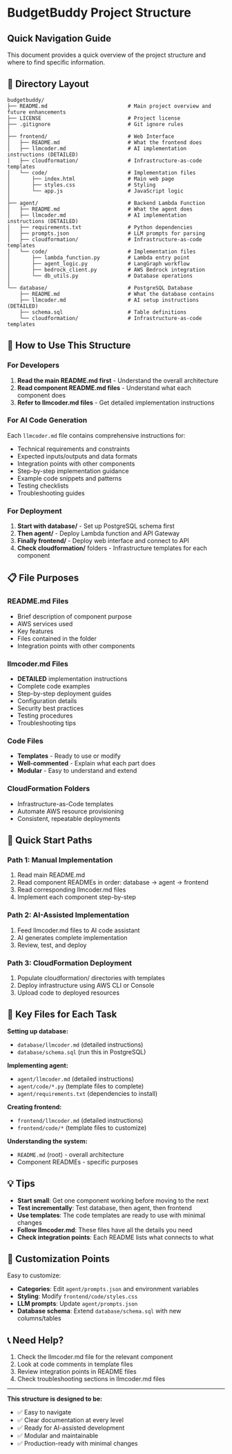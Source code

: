 # BudgetBuddy Project Structure

## Quick Navigation Guide

This document provides a quick overview of the project structure and where to find specific information.

## 📂 Directory Layout

```
budgetbuddy/
├── README.md                          # Main project overview and future enhancements
├── LICENSE                            # Project license
├── .gitignore                         # Git ignore rules
│
├── frontend/                          # Web Interface
│   ├── README.md                      # What the frontend does
│   ├── llmcoder.md                    # AI implementation instructions (DETAILED)
│   ├── cloudformation/                # Infrastructure-as-code templates
│   └── code/                          # Implementation files
│       ├── index.html                 # Main web page
│       ├── styles.css                 # Styling
│       └── app.js                     # JavaScript logic
│
├── agent/                             # Backend Lambda Function
│   ├── README.md                      # What the agent does
│   ├── llmcoder.md                    # AI implementation instructions (DETAILED)
│   ├── requirements.txt               # Python dependencies
│   ├── prompts.json                   # LLM prompts for parsing
│   ├── cloudformation/                # Infrastructure-as-code templates
│   └── code/                          # Implementation files
│       ├── lambda_function.py         # Lambda entry point
│       ├── agent_logic.py             # LangGraph workflow
│       ├── bedrock_client.py          # AWS Bedrock integration
│       └── db_utils.py                # Database operations
│
└── database/                          # PostgreSQL Database
    ├── README.md                      # What the database contains
    ├── llmcoder.md                    # AI setup instructions (DETAILED)
    ├── schema.sql                     # Table definitions
    └── cloudformation/                # Infrastructure-as-code templates
```

## 🎯 How to Use This Structure

### For Developers

1. **Read the main README.md first** - Understand the overall architecture
2. **Read component README.md files** - Understand what each component does
3. **Refer to llmcoder.md files** - Get detailed implementation instructions

### For AI Code Generation

Each `llmcoder.md` file contains comprehensive instructions for:
- Technical requirements and constraints
- Expected inputs/outputs and data formats
- Integration points with other components
- Step-by-step implementation guidance
- Example code snippets and patterns
- Testing checklists
- Troubleshooting guides

### For Deployment

1. **Start with database/** - Set up PostgreSQL schema first
2. **Then agent/** - Deploy Lambda function and API Gateway
3. **Finally frontend/** - Deploy web interface and connect to API
4. **Check cloudformation/** folders - Infrastructure templates for each component

## 📋 File Purposes

### README.md Files
- Brief description of component purpose
- AWS services used
- Key features
- Files contained in the folder
- Integration points with other components

### llmcoder.md Files
- **DETAILED** implementation instructions
- Complete code examples
- Step-by-step deployment guides
- Configuration details
- Security best practices
- Testing procedures
- Troubleshooting tips

### Code Files
- **Templates** - Ready to use or modify
- **Well-commented** - Explain what each part does
- **Modular** - Easy to understand and extend

### CloudFormation Folders
- Infrastructure-as-Code templates
- Automate AWS resource provisioning
- Consistent, repeatable deployments

## 🚀 Quick Start Paths

### Path 1: Manual Implementation
1. Read main README.md
2. Read component READMEs in order: database → agent → frontend
3. Read corresponding llmcoder.md files
4. Implement each component step-by-step

### Path 2: AI-Assisted Implementation
1. Feed llmcoder.md files to AI code assistant
2. AI generates complete implementation
3. Review, test, and deploy

### Path 3: CloudFormation Deployment
1. Populate cloudformation/ directories with templates
2. Deploy infrastructure using AWS CLI or Console
3. Upload code to deployed resources

## 🔑 Key Files for Each Task

**Setting up database:**
- `database/llmcoder.md` (detailed instructions)
- `database/schema.sql` (run this in PostgreSQL)

**Implementing agent:**
- `agent/llmcoder.md` (detailed instructions)
- `agent/code/*.py` (template files to complete)
- `agent/requirements.txt` (dependencies to install)

**Creating frontend:**
- `frontend/llmcoder.md` (detailed instructions)
- `frontend/code/*` (template files to customize)

**Understanding the system:**
- `README.md` (root) - overall architecture
- Component READMEs - specific purposes

## 💡 Tips

- **Start small**: Get one component working before moving to the next
- **Test incrementally**: Test database, then agent, then frontend
- **Use templates**: The code templates are ready to use with minimal changes
- **Follow llmcoder.md**: These files have all the details you need
- **Check integration points**: Each README lists what connects to what

## 🎨 Customization Points

Easy to customize:
- **Categories**: Edit `agent/prompts.json` and environment variables
- **Styling**: Modify `frontend/code/styles.css`
- **LLM prompts**: Update `agent/prompts.json`
- **Database schema**: Extend `database/schema.sql` with new columns/tables

## 📞 Need Help?

1. Check the llmcoder.md file for the relevant component
2. Look at code comments in template files
3. Review integration points in README files
4. Check troubleshooting sections in llmcoder.md files

---

**This structure is designed to be:**
- ✅ Easy to navigate
- ✅ Clear documentation at every level
- ✅ Ready for AI-assisted development
- ✅ Modular and maintainable
- ✅ Production-ready with minimal changes


